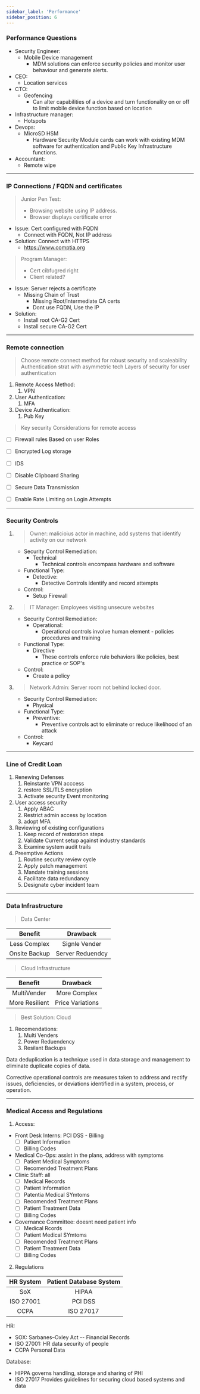 ```yaml
---
sidebar_label: 'Performance'
sidebar_position: 6
---
```


### Performance Questions


- Security Engineer: 
  - Mobile Device management
    - MDM solutions can enforce security policies and monitor user behaviour and generate alerts.
- CEO: 
  - Location services
- CTO: 
  - Geofencing
    - Can alter capabilities of a device and turn functionality on or off to limit mobile device function based on location
- Infrastructure manager: 
  - Hotspots
- Devops: 
  - MicroSD HSM
    - Hardware Security Module cards can work with existing MDM software for authentication and Public Key Infrastructure functions.
- Accountant: 
  - Remote wipe

---

### IP Connections / FQDN and certificates

> Junior Pen Test: 
> - Browsing website using IP address. 
> - Browser displays certificate error

- Issue: Cert configured with FQDN
    - Connect with FQDN, Not IP address
- Solution: Connect with HTTPS
  - https://www.comptia.org 

> Program Manager:
> - Cert cibfugred right
> - Client related?

- Issue: Server rejects a certificate
  - Missing Chain of Trust
    - Missing Root/Intermediate CA certs
    - Dont use FQDN, Use the IP
- Solution: 
  - Install root CA-G2 Cert
  - Install secure CA-G2 Cert


---

### Remote connection 

> Choose remote connect method for robust security and scaleability
> Authentication strat with asymmetric tech
> Layers of security for user authentication

1. Remote Access Method:
   1. VPN
2. User Authentication:
   1. MFA
3. Device Authentication:
   1. Pub Key 

> Key security Considerations for remote access

- [ ] Firewall rules Based on user Roles
- [ ] Encrypted Log storage
- [ ] IDS 
- [ ] Disable Clipboard Sharing
- [ ] Secure Data Transmission
- [ ] Enable Rate Limiting on Login Attempts


---

### Security Controls

1. > Owner: malicioius actor in machine, add systems that identify activity on our network

   - Security Control Remediation:
     - Technical
       - Technical controls encompass hardware and software
   - Functional Type: 
     - Detective: 
       - Detective Controls identify and record attempts
   - Control:
     - Setup Firewall

2. > IT Manager: Employees visiting unsecure websites

   - Security Control Remediation:
     - Operational:
       - Operational controls involve human element - policies procedures and training
   - Functional Type:
     - Directive
       - These controls enforce rule behaviors like policies, best practice or SOP's
   - Control:
     - Create a policy 

3. > Network Admin: Server room not behind locked door.

   - Security Control Remediation: 
     - Physical
   - Functional Type:
     - Preventive:
       - Preventive controls act to eliminate or reduce likelihood of an attack
   - Control:
     - Keycard 

---

### Line of Credit Loan

1. Renewing Defenses
   1. Reinstante VPN acccess
   2. restore SSL/TLS encryption
   3. Activate security Event monitoring
2. User access security
   1. Apply ABAC
   2. Restrict admin access by location
   3. adopt MFA
3. Reviewing of existing configurations
   1. Keep record of restoration steps
   2. Validate Current setup against industry standards
   3. Examine system audit trails
4. Preemptive Actions
   1. Routine security review cycle
   2. Apply patch management 
   3. Mandate training sessions
   4. Facilitate data redundancy 
   5. Designate cyber incident team


---

### Data Infrastructure


> Data Center

|    Benefit              | Drawback           | 
|:----------------------:|:------------------:|
| Less Complex           | Signle Vender      |
| Onsite Backup          |  Server Reduendcy  | 

> Cloud Infrastructure

|    Benefit          | Drawback          | 
|:------------------:|:-----------------:|
| MultiVender        | More Complex      |
| More Resilient     | Price Variations  |


> Best Solution: Cloud
   1. Recomendations:
      1. Multi Venders
      2. Power Reduendency
      3. Resilant Backups


Data deduplication is a technique used in data storage and management to eliminate duplicate copies of data.

Corrective operational controls are measures taken to address and rectify issues, deficiencies, or deviations identified in a system, process, or operation.


---

### Medical Access and Regulations

1. Access:

- Front Desk Interns: PCI DSS - Billing
  - [ ] Patient Information
  - [ ] Billing Codes
- Medical Co-Ops: assist in the plans, address with symptoms
  - [ ] Patient Medical Symptoms
  - [ ] Recomended Treatment Plans
- Clinic Staff: all
  - [ ] Medical Records
  - [ ] Patient Information
  - [ ] Patentia Medical SYmtoms
  - [ ] Recomended Treatment Plans
  - [ ] Patient Treatment Data
  - [ ] Billing Codes
- Governance Committee: doesnt need patient info
  - [ ] Medical Rcords
  - [ ] Patient Medical SYmtoms
  - [ ] Recomended Treatment Plans
  - [ ] Patient Treatment Data
  - [ ] Billing Codes

2. Regulations
  
|  HR System | Patient Database System |
|:----------:|:-----------------------:|
| SoX        | HIPAA                   |
| ISO 27001  | PCI DSS                 |
| CCPA       | ISO 27017               |


HR:

- SOX: Sarbanes–Oxley Act -- Financial Records
- ISO 27001: HR data security of people
- CCPA Personal Data 

Database:

- HIPPA governs handling, storage and sharing of PHI
- ISO 27017 Provides guidelines for securing cloud based systems and data 

